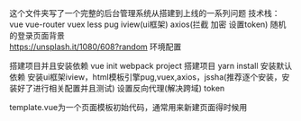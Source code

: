 这个文件夹写了一个完整的后台管理系统从搭建到上线的一系列问题
  技术栈：
    vue
    vue-router
    vuex
    less
    pug
    iview(ui框架)
    axios(拦截 加密 设置token)
    随机的登录页面背景      
      https://unsplash.it/1080/608?random
    环境配置
  
  搭建项目并且安装依赖
    vue init webpack project 搭建项目
    yarn install 安装默认依赖
    安装ui框架iview，html模板引擎pug,vuex,axios，jssha(推荐逐个安装，安装好了进行相关配置并且测试)
    设置反向代理(解决跨域)
    token

  template.vue为一个页面模板初始代码，通常用来新建页面得时候用
